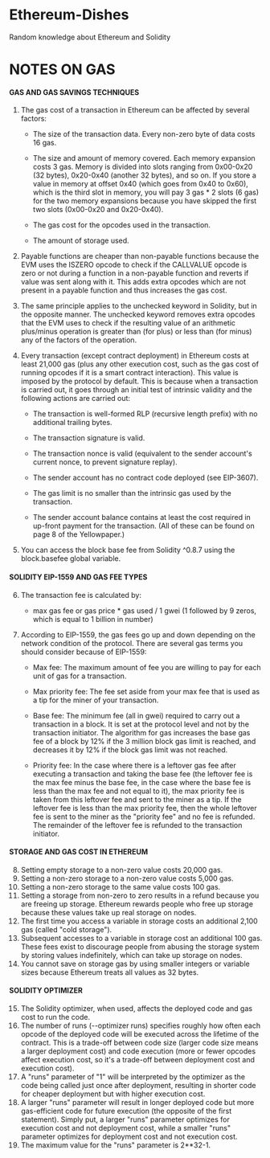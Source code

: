# Ethereum-Dishes
Random knowledge about Ethereum and Solidity


# NOTES ON GAS
#### GAS AND GAS SAVINGS TECHNIQUES

1. The gas cost of a transaction in Ethereum can be affected by several factors:

   - The size of the transaction data. Every non-zero byte of data costs 16 gas.

   - The size and amount of memory covered. Each memory expansion costs 3 gas. Memory is divided into slots ranging from 0x00-0x20 (32 bytes), 0x20-0x40 (another 32 bytes), and so on. If you store a value in memory at offset 0x40 (which goes from 0x40 to 0x60), which is the third slot in memory, you will pay 3 gas * 2 slots (6 gas) for the two memory expansions because you have skipped the first two slots (0x00-0x20 and 0x20-0x40).

   - The gas cost for the opcodes used in the transaction.

   - The amount of storage used.

2. Payable functions are cheaper than non-payable functions because the EVM uses the ISZERO opcode to check if the CALLVALUE opcode is zero or not during a function in a non-payable function and reverts if value was sent along with it. This adds extra opcodes which are not present in a payable function and thus increases the gas cost.

3. The same principle applies to the unchecked keyword in Solidity, but in the opposite manner. The unchecked keyword removes extra opcodes that the EVM uses to check if the resulting value of an arithmetic plus/minus operation is greater than (for plus) or less than (for minus) any of the factors of the operation.

4. Every transaction (except contract deployment) in Ethereum costs at least 21,000 gas (plus any other execution cost, such as the gas cost of running opcodes if it is a smart contract interaction). This value is imposed by the protocol by default. This is because when a transaction is carried out, it goes through an initial test of intrinsic validity and the following actions are carried out:

   - The transaction is well-formed RLP (recursive length prefix) with no additional trailing bytes.

   - The transaction signature is valid.

   - The transaction nonce is valid (equivalent to the sender account's current nonce, to prevent signature replay).

   - The sender account has no contract code deployed (see EIP-3607).

   - The gas limit is no smaller than the intrinsic gas used by the transaction.

   - The sender account balance contains at least the cost required in up-front payment for the transaction.
   (All of these can be found on page 8 of the Yellowpaper.)

5. You can access the block base fee from Solidity ^0.8.7 using the block.basefee global variable.

#### SOLIDITY EIP-1559 AND GAS FEE TYPES

6. The transaction fee is calculated by:
    - max gas fee or gas price * gas used / 1 gwei (1 followed by 9 zeros, which is equal to 1 billion in number)

7. According to EIP-1559, the gas fees go up and down depending on the network condition of the protocol. There are several gas terms you should consider because of EIP-1559:

    - Max fee: The maximum amount of fee you are willing to pay for each unit of gas for a transaction.

    - Max priority fee: The fee set aside from your max fee that is used as a tip for the miner of your transaction.

    - Base fee: The minimum fee (all in gwei) required to carry out a transaction in a block. It is set at the protocol level and not by the transaction initiator. The algorithm for gas increases the base gas fee of a block by 12% if the 3 million block gas limit is reached, and decreases it by 12% if the block gas limit was not reached.

    - Priority fee: In the case where there is a leftover gas fee after executing a transaction and taking the base fee (the leftover fee is the max fee minus the base fee, in the case where the base fee is less than the max fee and not equal to it), the max priority fee is taken from this leftover fee and sent to the miner as a tip. If the leftover fee is less than the max priority fee, then the whole leftover fee is sent to the miner as the "priority fee" and no fee is refunded. The remainder of the leftover fee is refunded to the transaction initiator.
    
#### STORAGE AND GAS COST IN ETHEREUM
8. Setting empty storage to a non-zero value costs 20,000 gas.
9. Setting a non-zero storage to a non-zero value costs 5,000 gas.
10. Setting a non-zero storage to the same value costs 100 gas.
11. Setting a storage from non-zero to zero results in a refund because you are freeing up storage. Ethereum rewards people who free up storage because these values take up real storage on nodes.
12. The first time you access a variable in storage costs an additional 2,100 gas (called "cold storage").
13. Subsequent accesses to a variable in storage cost an additional 100 gas. These fees exist to discourage people from abusing the storage system by storing values indefinitely, which can take up storage on nodes.
14. You cannot save on storage gas by using smaller integers or variable sizes because Ethereum treats all values as 32 bytes.

#### SOLIDITY OPTIMIZER
15. The Solidity optimizer, when used, affects the deployed code and gas cost to run the code. 
16. The number of runs (--optimizer runs) specifies roughly how often each opcode of the deployed code will be executed across the lifetime of the contract. This is a trade-off between code size (larger code size means a larger deployment cost) and code execution (more or fewer opcodes affect execution cost, so it's a trade-off between deployment cost and execution cost).
17. A "runs" parameter of "1" will be interpreted by the optimizer as the code being called just once after deployment, resulting in shorter code for cheaper deployment but with higher execution cost. 
18. A larger "runs" parameter will result in longer deployed code but more gas-efficient code for future execution (the opposite of the first statement). Simply put, a larger "runs" parameter optimizes for execution cost and not deployment cost, while a smaller "runs" parameter optimizes for deployment cost and not execution cost.
19. The maximum value for the "runs" parameter is 2**32-1.
